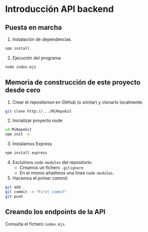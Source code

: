 # Introducción API backend

## Puesta en marcha
1. Instalación de dependencias
```bash
npm install
```
2. Ejecución del programa
```bash
node index.mjs
```

## Memoria de construcción de este proyecto desde cero

1. Crear el repositorion en GitHub (o similar) y clonarlo localmente.
```bash
git clone http://.../MiRepoGit
```
2. Inicializar proyecto node
```bash
cd MiRepoGit
npm init -y
```
3. Instalamos Express
```bash
npm install express
```
4. Excluimos `node-modules` del repositorio.
    * Creamos un fichero `.gitignore`
    * En el mismo añadimos una linea `node-modules`.
5. Hacemos el primer commit.
```bash
git add .
git commit -m "First commit"
git push
```
## Creando los endpoints de la API
Consulta el fichero `index.mjs`.